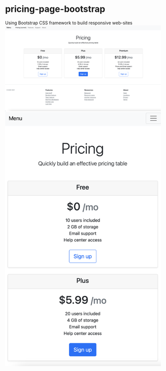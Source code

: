# pricing-page-bootstrap
Using Bootstrap CSS framework to build responsive web-sites
![](Pricing%20Website.png)
![](Pricing-mobile-view.png)

